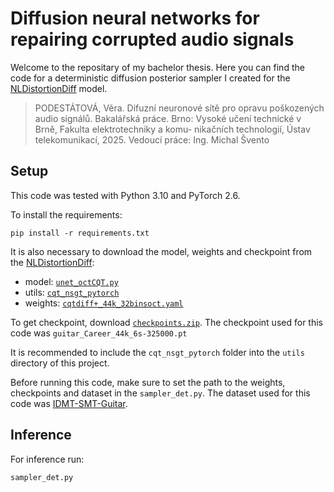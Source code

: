 # Diffusion neural networks for repairing corrupted audio signals

Welcome to the repositary of my bachelor thesis. Here you can find the code for a deterministic diffusion posterior sampler I created for the 
[NLDistortionDiff](https://github.com/michalsvento/NLDistortionDiff) model.

> PODESTÁTOVÁ, Věra. Difuzní neuronové sítě pro opravu poškozených audio signálů.
Bakalářská práce. Brno: Vysoké učení technické v Brně, Fakulta elektrotechniky a komu-
nikačních technologií, Ústav telekomunikací, 2025. Vedoucí práce: Ing. Michal Švento

## Setup

This code was tested with Python 3.10 and PyTorch 2.6.

To install the requirements:
```
pip install -r requirements.txt
```

It is also necessary to download the model, weights and checkpoint from the [NLDistortionDiff](https://github.com/michalsvento/NLDistortionDiff):

- model: [`unet_octCQT.py`](https://github.com/michalsvento/NLDistortionDiff/blob/6241780586e1ebd1ec6f67e03651c3976060aa6e/networks/unet_octCQT.py)
- utils: [`cqt_nsgt_pytorch`](https://github.com/michalsvento/NLDistortionDiff/tree/6241780586e1ebd1ec6f67e03651c3976060aa6e/utils/cqt_nsgt_pytorch)
- weights: [`cqtdiff+_44k_32binsoct.yaml`](https://github.com/michalsvento/NLDistortionDiff/blob/6241780586e1ebd1ec6f67e03651c3976060aa6e/conf/network/cqtdiff%2B_44k_32binsoct.yaml)

To get checkpoint, download [`checkpoints.zip`](https://github.com/michalsvento/NLDistortionDiff/releases/tag/checkpoints). 
The checkpoint used for this code was `guitar_Career_44k_6s-325000.pt`

It is recommended to include the `cqt_nsgt_pytorch` folder into the `utils` directory of this project. 

Before running this code, make sure to set the path to the weights, checkpoints and dataset in the `sampler_det.py`. The dataset used for this code was [IDMT-SMT-Guitar](https://www.idmt.fraunhofer.de/en/publications/datasets/guitar.html).

## Inference
For inference run:

```
sampler_det.py
```
